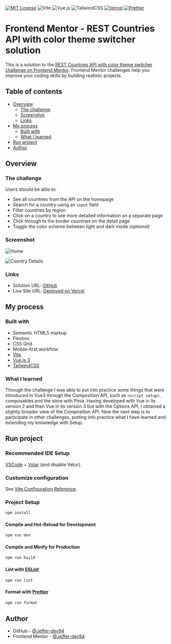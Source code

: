 [![MIT License](https://img.shields.io/badge/License-MIT-green.svg)](https://choosealicense.com/licenses/mit/) 
![Vite](https://img.shields.io/badge/vite-%23646CFF.svg?style=for-the-badge&logo=vite&logoColor=white) 
![Vue.js](https://img.shields.io/badge/vuejs-%2335495e.svg?style=for-the-badge&logo=vuedotjs&logoColor=%234FC08D) 
![TailwindCSS](https://img.shields.io/badge/tailwindcss-%2338B2AC.svg?style=for-the-badge&logo=tailwind-css&logoColor=white)
[![Vercel](https://img.shields.io/badge/Vercel-000000?style=for-the-badge&logo=vercel&logoColor=white)](https://vercel.com/docs) 
[![Prettier](https://img.shields.io/badge/code%20style-PRETTIER-F7B93E?logo=Prettier)](https://vercel.com/docs) 

# Frontend Mentor - REST Countries API with color theme switcher solution

This is a solution to the [REST Countries API with color theme switcher challenge on Frontend Mentor](https://www.frontendmentor.io/challenges/rest-countries-api-with-color-theme-switcher-5cacc469fec04111f7b848ca). Frontend Mentor challenges help you improve your coding skills by building realistic projects. 

## Table of contents

- [Overview](#overview)
  - [The challenge](#the-challenge)
  - [Screenshot](#screenshot)
  - [Links](#links)
- [My process](#my-process)
  - [Built with](#built-with)
  - [What I learned](#what-i-learned)
- [Run project](#run-project)
- [Author](#author)

## Overview

### The challenge

Users should be able to:

- See all countries from the API on the homepage
- Search for a country using an `input` field
- Filter countries by region
- Click on a country to see more detailed information on a separate page
- Click through to the border countries on the detail page
- Toggle the color scheme between light and dark mode *(optional)*

### Screenshot
![Home](./public/home-desktop-light.png)

![Country Details](./public/home-desktop-light.png)

### Links

- Solution URL: [GitHub](https://github.com/Jeffer-dev94/Countries-App)
- Live Site URL: [Deployed on Vercel](https://countries-app-theta-jet.vercel.app)

## My process

### Built with

- Semantic HTML5 markup
- Flexbox
- CSS Grid
- Mobile-first workflow
- [Vite](https://vitejs.dev)
- [Vue.js 3](https://vuejs.org)
- [TailwindCSS](https://tailwindcss.com)

### What I learned

Through the challenge I was able to put into practice some things that were introduced in Vue3 through the Composition API, such as `<script setup>`, composables and the store with Pinia. Having developed with Vue in its version 2 and then Vue in its version 3 but with the Options API, I obtained a slightly broader view of the Composition API. Now the next step is to participate in other challenges, putting into practice what I have learned and extending my knowledge with Setup.

## Run project
### Recommended IDE Setup

[VSCode](https://code.visualstudio.com/) + [Volar](https://marketplace.visualstudio.com/items?itemName=Vue.volar) (and disable Vetur).

### Customize configuration

See [Vite Configuration Reference](https://vitejs.dev/config/).

### Project Setup

```sh
npm install
```

#### Compile and Hot-Reload for Development

```sh
npm run dev
```

#### Compile and Minify for Production

```sh
npm run build
```

#### Lint with [ESLint](https://eslint.org/)

```sh
npm run lint
```

#### Format with [Prettier](https://prettier.io/)

```sh
npm run format
```

## Author

- GitHub - [@Jeffer-dev94](https://github.com/Jeffer-dev94)
- Frontend Mentor - [@Jeffer-dev94](https://www.frontendmentor.io/profile/Jeffer-dev94)
